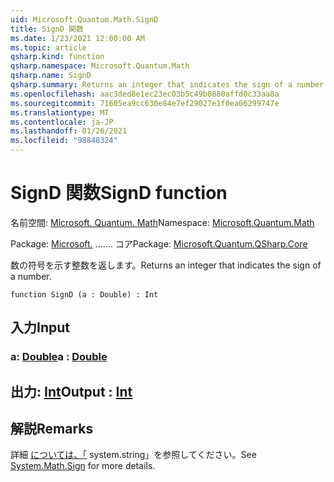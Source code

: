 ```yaml
---
uid: Microsoft.Quantum.Math.SignD
title: SignD 関数
ms.date: 1/23/2021 12:00:00 AM
ms.topic: article
qsharp.kind: function
qsharp.namespace: Microsoft.Quantum.Math
qsharp.name: SignD
qsharp.summary: Returns an integer that indicates the sign of a number.
ms.openlocfilehash: aac3ded8e1ec23ec03b5c49b0880affd0c33aa8a
ms.sourcegitcommit: 71605ea9cc630e84e7ef29027e1f0ea06299747e
ms.translationtype: MT
ms.contentlocale: ja-JP
ms.lasthandoff: 01/26/2021
ms.locfileid: "98848324"
---
```

# <a name="signd-function"></a><span data-ttu-id="c00d5-102">SignD 関数</span><span class="sxs-lookup"><span data-stu-id="c00d5-102">SignD function</span></span>

<span data-ttu-id="c00d5-103">名前空間: [Microsoft. Quantum. Math](xref:Microsoft.Quantum.Math)</span><span class="sxs-lookup"><span data-stu-id="c00d5-103">Namespace: [Microsoft.Quantum.Math](xref:Microsoft.Quantum.Math)</span></span>

<span data-ttu-id="c00d5-104">Package: [Microsoft.](https://nuget.org/packages/Microsoft.Quantum.QSharp.Core) ....... コア</span><span class="sxs-lookup"><span data-stu-id="c00d5-104">Package: [Microsoft.Quantum.QSharp.Core](https://nuget.org/packages/Microsoft.Quantum.QSharp.Core)</span></span>


<span data-ttu-id="c00d5-105">数の符号を示す整数を返します。</span><span class="sxs-lookup"><span data-stu-id="c00d5-105">Returns an integer that indicates the sign of a number.</span></span>

```qsharp
function SignD (a : Double) : Int
```


## <a name="input"></a><span data-ttu-id="c00d5-106">入力</span><span class="sxs-lookup"><span data-stu-id="c00d5-106">Input</span></span>

### <a name="a--double"></a><span data-ttu-id="c00d5-107">a: [Double](xref:microsoft.quantum.lang-ref.double)</span><span class="sxs-lookup"><span data-stu-id="c00d5-107">a : [Double](xref:microsoft.quantum.lang-ref.double)</span></span>





## <a name="output--int"></a><span data-ttu-id="c00d5-108">出力: [Int](xref:microsoft.quantum.lang-ref.int)</span><span class="sxs-lookup"><span data-stu-id="c00d5-108">Output : [Int](xref:microsoft.quantum.lang-ref.int)</span></span>



## <a name="remarks"></a><span data-ttu-id="c00d5-109">解説</span><span class="sxs-lookup"><span data-stu-id="c00d5-109">Remarks</span></span>

<span data-ttu-id="c00d5-110">詳細 [については、「](https://docs.microsoft.com/dotnet/api/system.math.sign) system.string」を参照してください。</span><span class="sxs-lookup"><span data-stu-id="c00d5-110">See [System.Math.Sign](https://docs.microsoft.com/dotnet/api/system.math.sign) for more details.</span></span>